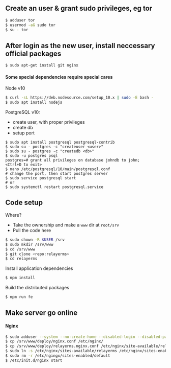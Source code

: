 ## Create an user & grant sudo privileges, eg **tor**
```sh
$ adduser tor
$ usermod -aG sudo tor
$ su - tor
```

## After login as the new user, install neccessary official packages
```sh
$ sudo apt-get install git nginx
```
#### Some special dependencies require special cares
Node v10
```sh
$ curl -sL https://deb.nodesource.com/setup_10.x | sudo -E bash -
$ sudo apt install nodejs
```

PostgreSQL v10:
- create user, with proper privileges
- create db
- setup port
``` shell
$ sudo apt install postgresql postgresql-contrib
$ sudo su - postgres -c "createuser <user>"
$ sudo su - postgres -c "createdb <db>"
$ sudo -u postgres psql
postgres=# grant all privileges on database johndb to john;
<Ctrl+D to exit>
$ nano /etc/postgresql/10/main/postgresql.conf
# change the port, then start postgres server
$ sudo service postgresql start
# or
$ sudo systemctl restart postgresql.service
```

## Code setup
Where?
- Take the ownership and make a `www` dir at `root/srv`
- Pull the code here
```sh
$ sudo chown -R $USER /srv
$ sudo mkdir /srv/www
$ cd /srv/www
$ git clone <repo:relayerms>
$ cd relayerms
```

Install application dependencies
```sh
$ npm install
```

Build the distributed packages
```sh
$ npm run fe
```

## Make server go online
#### Nginx
```sh
$ sudo adduser --system --no-create-home --disabled-login --disabled-password --group nginx
$ cp /srv/www/deploy/nginx.conf /etc/nginx/
$ cp /srv/www/deploy/relayerms.nginx.conf /etc/nginx/site-available/relayerms
$ sudo ln -s /etc/nginx/sites-available/relayerms /etc/nginx/sites-enabled/relayerms
$ sudo rm -r /etc/ngingx/sites-enabled/default
$ /etc/init.d/nginx start
```
